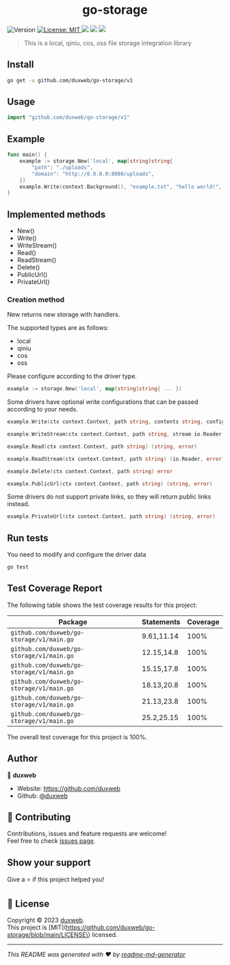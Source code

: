 <h1 align="center"> go-storage</h1>
<p>
  <img alt="Version" src="https://img.shields.io/badge/version-1.0.0-blue.svg?cacheSeconds=2592000" />
  <a href="https://github.com/duxweb/go-storage/blob/main/LICENSE" target="_blank">
    <img alt="License: MIT" src="https://img.shields.io/badge/License-MIT-yellow.svg" />
  </a>
<a title="Go Reference" target="_blank" href="https://pkg.go.dev"><img src="https://img.shields.io/github/go-mod/go-version/duxweb/go-storage"></a>
<a title="Coverage Status" target="_blank" href="https://github.com/duxweb/go-storage"><img src="https://img.shields.io/badge/coverage-100%25-green"></a>
<a title="Coverage Status" target="_blank" href="https://github.com/duxweb/go-storage"><img src="https://img.shields.io/github/downloads/duxweb/go-storage/total"></a>
</p>


> This is a local, qiniu, cos, oss file storage integration library


## Install

```sh
go get -u github.com/duxweb/go-storage/v1
```

## Usage

```go
import "github.com/duxweb/go-storage/v1"
```

## Example


```go
func main() {
    example := storage.New('local', map[string]string{
		"path": "./uploads",
	    "domain": "http://0.0.0.0:8080/uploads",
    })
    example.Write(context.Background(), "example.txt", "hello world!", map[string]any)
}
```

## Implemented methods

- New()
- Write()
- WriteStream()
- Read()
- ReadStream()
- Delete()
- PublicUrl()
- PrivateUrl()


### Creation method

New returns new storage with handlers.

The supported types are as follows:

- local
- qiniu
- cos
- oss

Please configure according to the driver type.

```go
example := storage.New('local', map[string]string{ ... })
```

Some drivers have optional write configurations that can be passed according to your needs.

```go
example.Write(ctx context.Context, path string, contents string, config map[string]any) error
```

```go
example.WriteStream(ctx context.Context, path string, stream io.Reader, config map[string]any) error
```

```go
example.Read(ctx context.Context, path string) (string, error)
```

```go
example.ReadStream(ctx context.Context, path string) (io.Reader, error)
```

```go
example.Delete(ctx context.Context, path string) error
```

```go
example.PublicUrl(ctx context.Context, path string) (string, error)
```

Some drivers do not support private links, so they will return public links instead.

```go
example.PrivateUrl(ctx context.Context, path string) (string, error)
```

## Run tests

You need to modify and configure the driver data

```sh
go test
```

## Test Coverage Report

The following table shows the test coverage results for this project:

| Package | Statements | Coverage |
| --- | --- |----------|
| `github.com/duxweb/go-storage/v1/main.go` | 9.61,11.14 | 100%     |
| `github.com/duxweb/go-storage/v1/main.go` | 12.15,14.8 | 100%      |
| `github.com/duxweb/go-storage/v1/main.go` | 15.15,17.8 | 100%      |
| `github.com/duxweb/go-storage/v1/main.go` | 18.13,20.8 | 100%      |
| `github.com/duxweb/go-storage/v1/main.go` | 21.13,23.8 | 100%      |
| `github.com/duxweb/go-storage/v1/main.go` | 25.2,25.15 | 100%      |

The overall test coverage for this project is 100%.

## Author

👤 **duxweb**

* Website: https://github.com/duxweb
* Github: [@duxweb](https://github.com/duxweb)

## 🤝 Contributing

Contributions, issues and feature requests are welcome!<br />Feel free to check [issues page](https://github.com/duxweb/go-storage/issues). 

## Show your support

Give a ⭐️ if this project helped you!

## 📝 License

Copyright © 2023 [duxweb](https://github.com/duxweb).<br />
This project is [MIT](https://github.com/duxweb/go-storage/blob/main/LICENSE\) licensed.

***
_This README was generated with ❤️ by [readme-md-generator](https://github.com/kefranabg/readme-md-generator)_